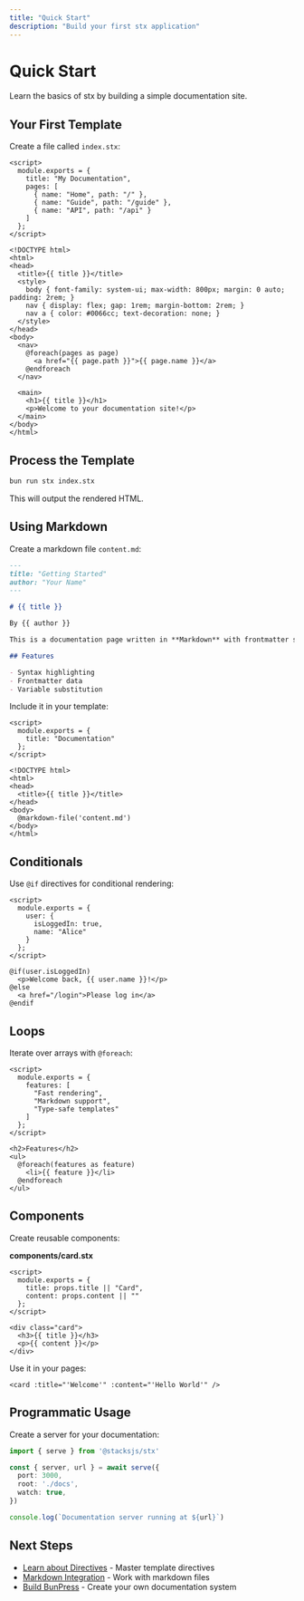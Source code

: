 ```yaml
---
title: "Quick Start"
description: "Build your first stx application"
---
```


# Quick Start

Learn the basics of stx by building a simple documentation site.

## Your First Template

Create a file called `index.stx`:

```stx
<script>
  module.exports = {
    title: "My Documentation",
    pages: [
      { name: "Home", path: "/" },
      { name: "Guide", path: "/guide" },
      { name: "API", path: "/api" }
    ]
  };
</script>

<!DOCTYPE html>
<html>
<head>
  <title>{{ title }}</title>
  <style>
    body { font-family: system-ui; max-width: 800px; margin: 0 auto; padding: 2rem; }
    nav { display: flex; gap: 1rem; margin-bottom: 2rem; }
    nav a { color: #0066cc; text-decoration: none; }
  </style>
</head>
<body>
  <nav>
    @foreach(pages as page)
      <a href="{{ page.path }}">{{ page.name }}</a>
    @endforeach
  </nav>

  <main>
    <h1>{{ title }}</h1>
    <p>Welcome to your documentation site!</p>
  </main>
</body>
</html>
```

## Process the Template

```bash
bun run stx index.stx
```

This will output the rendered HTML.

## Using Markdown

Create a markdown file `content.md`:

```markdown
---
title: "Getting Started"
author: "Your Name"
---

# {{ title }}

By {{ author }}

This is a documentation page written in **Markdown** with frontmatter support!

## Features

- Syntax highlighting
- Frontmatter data
- Variable substitution
```

Include it in your template:

```stx
<script>
  module.exports = {
    title: "Documentation"
  };
</script>

<!DOCTYPE html>
<html>
<head>
  <title>{{ title }}</title>
</head>
<body>
  @markdown-file('content.md')
</body>
</html>
```

## Conditionals

Use `@if` directives for conditional rendering:

```stx
<script>
  module.exports = {
    user: {
      isLoggedIn: true,
      name: "Alice"
    }
  };
</script>

@if(user.isLoggedIn)
  <p>Welcome back, {{ user.name }}!</p>
@else
  <a href="/login">Please log in</a>
@endif
```

## Loops

Iterate over arrays with `@foreach`:

```stx
<script>
  module.exports = {
    features: [
      "Fast rendering",
      "Markdown support",
      "Type-safe templates"
    ]
  };
</script>

<h2>Features</h2>
<ul>
  @foreach(features as feature)
    <li>{{ feature }}</li>
  @endforeach
</ul>
```

## Components

Create reusable components:

**components/card.stx**
```stx
<script>
  module.exports = {
    title: props.title || "Card",
    content: props.content || ""
  };
</script>

<div class="card">
  <h3>{{ title }}</h3>
  <p>{{ content }}</p>
</div>
```

Use it in your pages:

```stx
<card :title="'Welcome'" :content="'Hello World'" />
```

## Programmatic Usage

Create a server for your documentation:

```typescript
import { serve } from '@stacksjs/stx'

const { server, url } = await serve({
  port: 3000,
  root: './docs',
  watch: true,
})

console.log(`Documentation server running at ${url}`)
```

## Next Steps

- [Learn about Directives](/guide/directives) - Master template directives
- [Markdown Integration](/guide/markdown) - Work with markdown files
- [Build BunPress](/guide/programmatic) - Create your own documentation system
